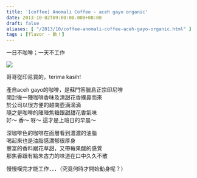 ```yaml
---
title: '[coffee] Anomali Coffee - aceh gayo organic'
date: 2013-10-02T09:00:00.000+08:00
draft: false
aliases: [ "/2013/10/coffee-anomali-coffee-aceh-gayo-organic.html" ]
tags : [flavor - 飲！]
---
```


一日不咖啡；一天不工作  

[![](https://4.bp.blogspot.com/-G9SpDIAGO7s/XCOM8A-6ESI/AAAAAAAAB0w/1op9RC4eukUAOJulkow8Pz849WCuNzM5gCLcBGAs/s640/5.jpg)](https://4.bp.blogspot.com/-G9SpDIAGO7s/XCOM8A-6ESI/AAAAAAAAB0w/1op9RC4eukUAOJulkow8Pz849WCuNzM5gCLcBGAs/s1600/5.jpg)

哥哥從印尼買的，terima kasih!  
  
產自aceh gayo的咖啡，是蘇門答臘島正宗印尼啡  
開封後一陣咖啡香味及清甜花香撲鼻而來  
於公司以很方便的越南壺滴滴滴  
隨之是咖啡的陣陣焦糖跟甜甜花香氣味  
好～ 香～ 呀～ 這才是上班日的早晨～  
  
深咖啡色的咖啡在面層看到濃濃的油脂  
喝起來也是油脂感濃郁很厚身  
豐富的香料跟花草甜，又帶莓果酸的感覺  
那焦香跟有點朱古力的味道在口中久久不散  
  
  
慢慢嘆完才能工作．．．（究竟何時才開始動身呢？）